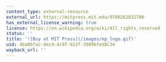 ```yaml
---
content_type: external-resource
external_url: https://mitpress.mit.edu/9780262032780
has_external_license_warning: true
license: https://en.wikipedia.org/wiki/All_rights_reserved
status: ''
title: '![Buy at MIT Press](/images/mp_logo.gif)'
uid: 4ba0bfac-decd-4c9f-922f-3909bfed8c34
wayback_url: ''
---
```

